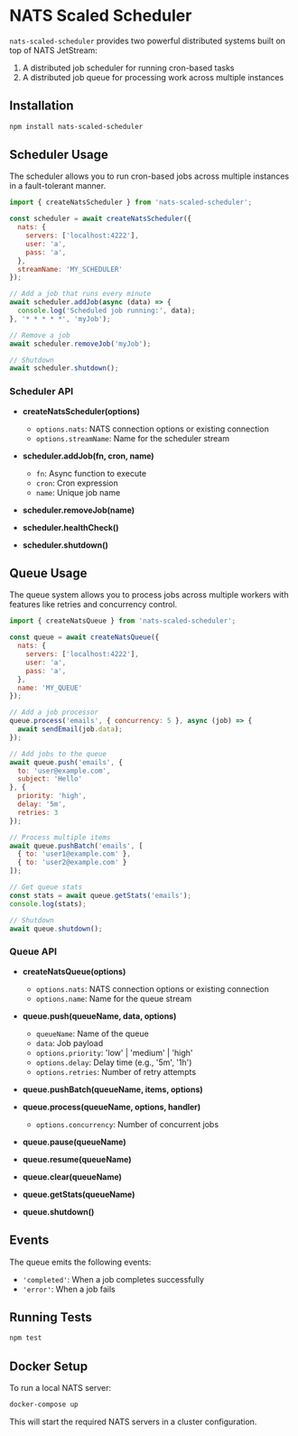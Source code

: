 # NATS Scaled Scheduler

`nats-scaled-scheduler` provides two powerful distributed systems built on top of NATS JetStream:
1. A distributed job scheduler for running cron-based tasks
2. A distributed job queue for processing work across multiple instances

## Installation

```bash
npm install nats-scaled-scheduler
```

## Scheduler Usage

The scheduler allows you to run cron-based jobs across multiple instances in a fault-tolerant manner.

```javascript
import { createNatsScheduler } from 'nats-scaled-scheduler';

const scheduler = await createNatsScheduler({
  nats: {
    servers: ['localhost:4222'],
    user: 'a',
    pass: 'a',
  },
  streamName: 'MY_SCHEDULER'
});

// Add a job that runs every minute
await scheduler.addJob(async (data) => {
  console.log('Scheduled job running:', data);
}, '* * * * *', 'myJob');

// Remove a job
await scheduler.removeJob('myJob');

// Shutdown
await scheduler.shutdown();
```

### Scheduler API

- **createNatsScheduler(options)**
  - `options.nats`: NATS connection options or existing connection
  - `options.streamName`: Name for the scheduler stream

- **scheduler.addJob(fn, cron, name)**
  - `fn`: Async function to execute
  - `cron`: Cron expression
  - `name`: Unique job name

- **scheduler.removeJob(name)**
- **scheduler.healthCheck()**
- **scheduler.shutdown()**

## Queue Usage

The queue system allows you to process jobs across multiple workers with features like retries and concurrency control.

```javascript
import { createNatsQueue } from 'nats-scaled-scheduler';

const queue = await createNatsQueue({
  nats: {
    servers: ['localhost:4222'],
    user: 'a',
    pass: 'a',
  },
  name: 'MY_QUEUE'
});

// Add a job processor
queue.process('emails', { concurrency: 5 }, async (job) => {
  await sendEmail(job.data);
});

// Add jobs to the queue
await queue.push('emails', {
  to: 'user@example.com',
  subject: 'Hello'
}, {
  priority: 'high',
  delay: '5m',
  retries: 3
});

// Process multiple items
await queue.pushBatch('emails', [
  { to: 'user1@example.com' },
  { to: 'user2@example.com' }
]);

// Get queue stats
const stats = await queue.getStats('emails');
console.log(stats);

// Shutdown
await queue.shutdown();
```

### Queue API

- **createNatsQueue(options)**
  - `options.nats`: NATS connection options or existing connection
  - `options.name`: Name for the queue stream

- **queue.push(queueName, data, options)**
  - `queueName`: Name of the queue
  - `data`: Job payload
  - `options.priority`: 'low' | 'medium' | 'high'
  - `options.delay`: Delay time (e.g., '5m', '1h')
  - `options.retries`: Number of retry attempts

- **queue.pushBatch(queueName, items, options)**
- **queue.process(queueName, options, handler)**
  - `options.concurrency`: Number of concurrent jobs
- **queue.pause(queueName)**
- **queue.resume(queueName)**
- **queue.clear(queueName)**
- **queue.getStats(queueName)**
- **queue.shutdown()**

## Events
The queue emits the following events:
- `'completed'`: When a job completes successfully
- `'error'`: When a job fails

## Running Tests

```bash
npm test
```

## Docker Setup

To run a local NATS server:

```bash
docker-compose up
```

This will start the required NATS servers in a cluster configuration.
